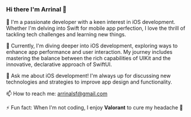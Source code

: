 ### Hi there I'm Arrinal 👋
🔭 I'm a passionate developer with a keen interest in iOS development. Whether I'm delving into Swift for mobile app perfection, I love the thrill of tackling tech challenges and learning new things.

🌱 Currently, I'm diving deeper into iOS development, exploring ways to enhance app performance and user interaction. My journey includes mastering the balance between the rich capabilities of UIKit and the innovative, declarative approach of SwiftUI.

💬 Ask me about iOS development! I'm always up for discussing new technologies and strategies to improve app design and functionality.

📫 How to reach me: arrinalsf@gmail.com

⚡ Fun fact: When I'm not coding, I enjoy **Valorant** to cure my headache 🥳
<!--
**arrinal/arrinal** is a ✨ _special_ ✨ repository because its `README.md` (this file) appears on your GitHub profile.

Here are some ideas to get you started:

- 🔭 I’m currently working on ...
- 🌱 I’m currently learning ...
- 👯 I’m looking to collaborate on ...
- 🤔 I’m looking for help with ...
- 💬 Ask me about ...
- 📫 How to reach me: ...
- 😄 Pronouns: ...
- ⚡ Fun fact: ...
-->

